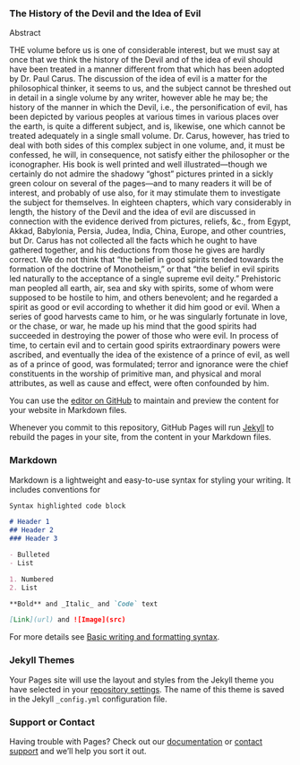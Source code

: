 ### The History of the Devil and the Idea of Evil



Abstract

THE volume before us is one of considerable interest, but we must say at once that we think the history of the Devil and of the idea of evil should have been treated in a manner different from that which has been adopted by Dr. Paul Carus. The discussion of the idea of evil is a matter for the philosophical thinker, it seems to us, and the subject cannot be threshed out in detail in a single volume by any writer, however able he may be; the history of the manner in which the Devil, i.e., the personification of evil, has been depicted by various peoples at various times in various places over the earth, is quite a different subject, and is, likewise, one which cannot be treated adequately in a single small volume. Dr. Carus, however, has tried to deal with both sides of this complex subject in one volume, and, it must be confessed, he will, in consequence, not satisfy either the philosopher or the iconographer. His book is well printed and well illustrated—though we certainly do not admire the shadowy “ghost” pictures printed in a sickly green colour on several of the pages—and to many readers it will be of interest, and probably of use also, for it may stimulate them to investigate the subject for themselves. In eighteen chapters, which vary considerably in length, the history of the Devil and the idea of evil are discussed in connection with the evidence derived from pictures, reliefs, &c., from Egypt, Akkad, Babylonia, Persia, Judea, India, China, Europe, and other countries, but Dr. Carus has not collected all the facts which he ought to have gathered together, and his deductions from those he gives are hardly correct. We do not think that “the belief in good spirits tended towards the formation of the doctrine of Monotheism,” or that “the belief in evil spirits led naturally to the acceptance of a single supreme evil deity.” Prehistoric man peopled all earth, air, sea and sky with spirits, some of whom were supposed to be hostile to him, and others benevolent; and he regarded a spirit as good or evil according to whether it did him good or evil. When a series of good harvests came to him, or he was singularly fortunate in love, or the chase, or war, he made up his mind that the good spirits had succeeded in destroying the power of those who were evil. In process of time, to certain evil and to certain good spirits extraordinary powers were ascribed, and eventually the idea of the existence of a prince of evil, as well as of a prince of good, was formulated; terror and ignorance were the chief constituents in the worship of primitive man, and physical and moral attributes, as well as cause and effect, were often confounded by him.

You can use the [editor on GitHub](https://github.com/ProfessorRah/devilhelp.me/edit/gh-pages/index.md) to maintain and preview the content for your website in Markdown files.

Whenever you commit to this repository, GitHub Pages will run [Jekyll](https://jekyllrb.com/) to rebuild the pages in your site, from the content in your Markdown files.

### Markdown

Markdown is a lightweight and easy-to-use syntax for styling your writing. It includes conventions for

```markdown
Syntax highlighted code block

# Header 1
## Header 2
### Header 3

- Bulleted
- List

1. Numbered
2. List

**Bold** and _Italic_ and `Code` text

[Link](url) and ![Image](src)
```

For more details see [Basic writing and formatting syntax](https://docs.github.com/en/github/writing-on-github/getting-started-with-writing-and-formatting-on-github/basic-writing-and-formatting-syntax).

### Jekyll Themes

Your Pages site will use the layout and styles from the Jekyll theme you have selected in your [repository settings](https://github.com/ProfessorRah/devilhelp.me/settings/pages). The name of this theme is saved in the Jekyll `_config.yml` configuration file.

### Support or Contact

Having trouble with Pages? Check out our [documentation](https://docs.github.com/categories/github-pages-basics/) or [contact support](https://support.github.com/contact) and we’ll help you sort it out.

